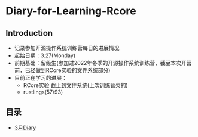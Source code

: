 # Diary-for-Learning-Rcore
  
## Introduction
+ 记录参加开源操作系统训练营每日的进展情况
+ 起始日期：3.27(Monday)
+ 前期基础：留级生(参加过2022年冬季的开源操作系统训练营，截至本次开营前，已经做到RCore实验的文件系统部分)
+ 目前正在学习的进展：
  + RCore实验 截止到文件系统(上次训练营欠的)
  + rustlings(57/93)

## 目录
+ [3月Diary](/Diary/March/diary.md)

